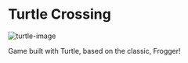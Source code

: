 # Turtle Crossing

![turtle-image](https://12ax7web.s3.amazonaws.com/accounts/1/collections/imported/turtle-crossing-clean.png)

Game built with Turtle, based on the classic, Frogger!
